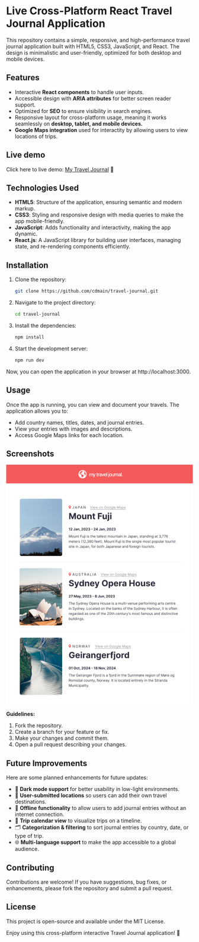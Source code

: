 # Live Cross-Platform React Travel Journal Application

This repository contains a simple, responsive, and high-performance travel journal application built with HTML5, CSS3, JavaScript, and React. The design is minimalistic and user-friendly, optimized for both desktop and mobile devices.

## Features

- Interactive **React components** to handle user inputs.
- Accessible design with **ARIA attributes** for better screen reader support.
- Optimized for **SEO** to ensure visibility in search engines.
- Responsive layout for cross-platform usage, meaning it works seamlessly on **desktop, tablet, and mobile devices.**
- **Google Maps integration** used for interactity by allowing users to view locations of trips.

## Live demo

Click here to live demo: [My Travel Journal](https://cdmain.github.io/travel-journal/) 🚀

## Technologies Used

- **HTML5**: Structure of the application, ensuring semantic and modern markup.
- **CSS3**: Styling and responsive design with media queries to make the app mobile-friendly.
- **JavaScript**: Adds functionality and interactivity, making the app dynamic.
- **React.js**: A JavaScript library for building user interfaces, managing state, and re-rendering components efficiently.

## Installation

1. Clone the repository:
   ```bash
   git clone https://github.com/cdmain/travel-journal.git
   ```
2. Navigate to the project directory:
   ```bash
   cd travel-journal
   ```
3. Install the dependencies:
   ```bash
   npm install
   ```
4. Start the development server:
   ```bash
   npm run dev
   ```
Now, you can open the application in your browser at http://localhost:3000.

## Usage

Once the app is running, you can view and document your travels. The application allows you to:

- Add country names, titles, dates, and journal entries.
- View your entries with images and descriptions.
- Access Google Maps links for each location.

## Screenshots

![Calculator Screenshot](demo-site.png)

**Guidelines:**

1. Fork the repository.
2. Create a branch for your feature or fix.
3. Make your changes and commit them.
4. Open a pull request describing your changes.

## Future Improvements

Here are some planned enhancements for future updates:

- 🌙 **Dark mode support** for better usability in low-light environments.  
- 📍 **User-submitted locations** so users can add their own travel destinations.  
- 🔄 **Offline functionality** to allow users to add journal entries without an internet connection.  
- 📅 **Trip calendar view** to visualize trips on a timeline.  
- 🗂️ **Categorization & filtering** to sort journal entries by country, date, or type of trip.  
- 🌐 **Multi-language support** to make the app accessible to a global audience.  

## Contributing

Contributions are welcome! If you have suggestions, bug fixes, or enhancements, please fork the repository and submit a pull request.

## License
This project is open-source and available under the MIT License.

Enjoy using this cross-platform interactive Travel Journal application! 🚀
